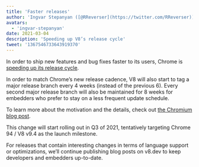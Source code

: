 ```yaml
---
title: 'Faster releases'
author: 'Ingvar Stepanyan ([@RReverser](https://twitter.com/RReverser))'
avatars:
  - 'ingvar-stepanyan'
date: 2021-03-04
description: 'Speeding up V8’s release cycle'
tweet: '1367546733643919370'
---
```

In order to ship new features and bug fixes faster to its users, Chrome is [speeding up its release cycle](https://developer.chrome.com/blog/faster-release-cycle/).

In order to match Chrome’s new release cadence, V8 will also start to tag a major release branch every 4 weeks (instead of the previous 6). Every second major release branch will also be maintained for 8 weeks for embedders who prefer to stay on a less frequent update schedule.

To learn more about the motivation and the details, check out [the Chromium blog post](https://blog.chromium.org/2021/03/speeding-up-release-cycle.html).

This change will start rolling out in Q3 of 2021, tentatively targeting Chrome 94 / V8 v9.4 as the launch milestone.

For releases that contain interesting changes in terms of language support or optimizations, we’ll continue publishing blog posts on v8.dev to keep developers and embedders up-to-date.
